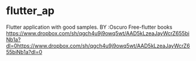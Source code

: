 # flutter_ap
Flutter application with good samples.
BY :Oscuro
Free-flutter books
https://www.dropbox.com/sh/qgch4u9j9owq5wt/AAD5kLzeaJayWcrZ655biNb1a?dl=0https://www.dropbox.com/sh/qgch4u9j9owq5wt/AAD5kLzeaJayWcrZ655biNb1a?dl=0
